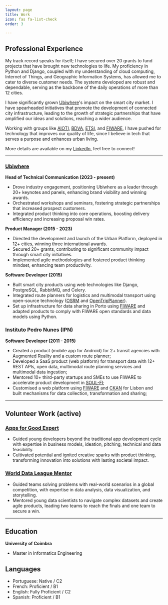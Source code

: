 ```yaml
---
layout: page
title: Work
icon: fas fa-list-check
order: 3

---
```


## Professional Experience

My track record speaks for itself; I have secured over 20 grants to fund projects that have brought new technologies to life. My proficiency in Python and Django, coupled with my understanding of cloud computing, Internet of Things, and Geographic Information Systems, has allowed me to cater to diverse customer needs. The systems developed are robust and dependable, serving as the backbone of the daily operations of more than 12 cities.

I have significantly grown [Ubiwhere](https://ubiwhere.com/)'s impact on the smart city market. I have spearheaded initiatives that promote the development of connected city infrastructure, leading to the growth of strategic partnerships that have amplified our ideas and solutions, reaching a wider audience.</p>

Working with groups like [AIOTI](https://aioti.eu/), [BDVA](https://www.bdva.eu/), [ETSI](https://www.etsi.org/), and [FIWARE](https://www.fiware.org/), I have pushed for technology that improves our quality of life, since I believe in tech that serves a purpose and enhances urban living.

More details are available on my [LinkedIn](https://www.linkedin.com/in/rjvitorino/), feel free to connect!

---

### [Ubiwhere](https://ubiwhere.com/)
**Head of Technical Communication (2023 - present)**
- Drove industry engagement, positioning Ubiwhere as a leader through 20+ keynotes and panels, enhancing brand visibility and winning awards.
- Orchestrated workshops and seminars, fostering strategic partnerships that increased prospect customers.
- Integrated product thinking into core operations, boosting delivery efficiency and increasing proposal win rates.

**Product Manager (2015 - 2023)**
- Directed the development and launch of the Urban Platform, deployed in 12+ cities, winning three international awards.
- Secured 20+ grants, contributing to significant community impact through smart city initiatives.
- Implemented agile methodologies and fostered product thinking mindset, enhancing team productivity.

**Software Developer (2015)**
- Built smart city products using web technologies like Django, PostgreSQL, RabbitMQ, and Celery.
- Integrated route planners for logistics and multimodal transport using open-source technology ([OSRM](https://project-osrm.org/) and [OpenTripPlanner](https://www.opentripplanner.org/)).
- Set up infrastructure for data sharing in Porto using [FIWARE](https://www.fiware.org/) and adapted products to comply with FIWARE open standards and data models using Python.


### Instituto Pedro Nunes (IPN)
**Software Developer (2011 - 2015)**
- Created a product (mobile app for Android) for 2+ transit agencies with Augmented Reality and a custom route planner;
- Developed a SaaS product (web platform) for transport data with 12+ REST APIs, open data, multimodal route planning services and multimodal data ingestion;
- Mentored 10+ third-party startups and SMEs to use FIWARE to accelerate product development in [SOUL-FI](https://www.f6s.com/fiware-soul-fi/about);
- Customised a web platform using [FIWARE](https://www.fiware.org/) and [CKAN](https://ckan.org/) for Lisbon and built mechanisms for data collection, transformation and sharing;

---

## Volunteer Work (active)

### [Apps for Good Expert](https://appsforgood.org.pt/)
- Guided young developers beyond the traditional app development cycle with expertise in business models, ideation, pitching, technical and data feasibility.
- Cultivated potential and ignited creative sparks with product thinking, transforming innovation into solutions with lasting societal impact.

### [World Data League Mentor](https://www.worlddataleague.com/)

- Guided teams solving problems with real-world scenarios in a global competition, with expertise in data analysis, data visualization, and storytelling.
- Mentored young data scientists to navigate complex datasets and create agile products, leading two teams to reach the finals and one team to secure a win.

---

## Education

**University of Coimbra**
- Master in Informatics Engineering

## Languages

- Portuguese: Native / C2
- French: Proficient / B1
- English: Fully Proficient / C2
- Spanish: Proficient / B1